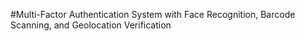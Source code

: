 #Multi-Factor Authentication System with Face Recognition, Barcode Scanning, and Geolocation Verification
